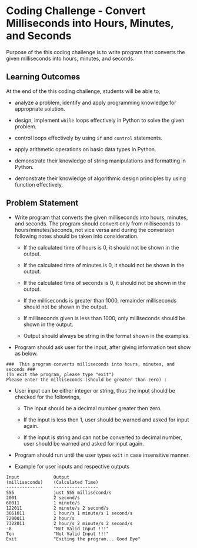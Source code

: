 # Coding Challenge - Convert Milliseconds into Hours, Minutes, and Seconds

Purpose of the this coding challenge is to write program that converts the given milliseconds into hours, minutes, and seconds.

## Learning Outcomes

At the end of the this coding challenge, students will be able to;

- analyze a problem, identify and apply programming knowledge for appropriate solution.

- design, implement `while` loops effectively in Python to solve the given problem.

- control loops effectively by using `if` and `control` statements.

- apply arithmetic operations on basic data types in Python.

- demonstrate their knowledge of string manipulations and formatting in Python.

- demonstrate their knowledge of algorithmic design principles by using function effectively.

   
## Problem Statement

- Write program that converts the given milliseconds into hours, minutes, and seconds. The program should convert only from milliseconds to hours/minutes/seconds, not vice versa and during the conversion following notes should be taken into consideration.

   - If the calculated time of hours is 0, it should not be shown in the output.

   - If the calculated time of minutes is 0, it should not be shown in the output.

   - If the calculated time of seconds is 0, it should not be shown in the output.

   - If the milliseconds is greater than 1000, remainder milliseconds should not be shown in the output.

   - If milliseconds given is less than 1000, only milliseconds should be shown in the output.

   - Output should always be string in the format shown in the examples.

- Program should ask user for the input, after giving information text show as below.

```text
###  This program converts milliseconds into hours, minutes, and seconds ###
(To exit the program, please type "exit")
Please enter the milliseconds (should be greater than zero) :  
```

- User input can be either integer or string, thus the input should be checked for the followings,

   - The input should be a decimal number greater then zero.
   
   - If the input is less then 1, user should be warned and asked for input again.

   - If the input is string and can not be converted to decimal number, user should be warned and asked for input again.

- Program should run until the user types `exit` in case insensitive manner.
   
- Example for user inputs and respective outputs

```
Input             Output
(milliseconds)    (Calculated Time) 
--------------    -----------------
555               just 555 millisecond/s
2001              2 second/s
60011             1 minute/s
122011            2 minute/s 2 second/s
3661011           1 hour/s 1 minute/s 1 second/s
7200011           2 hour/s
7322011           2 hour/s 2 minute/s 2 second/s
-8                "Not Valid Input !!!"
Ten               "Not Valid Input !!!"
Exit              "Exiting the program... Good Bye"
```
